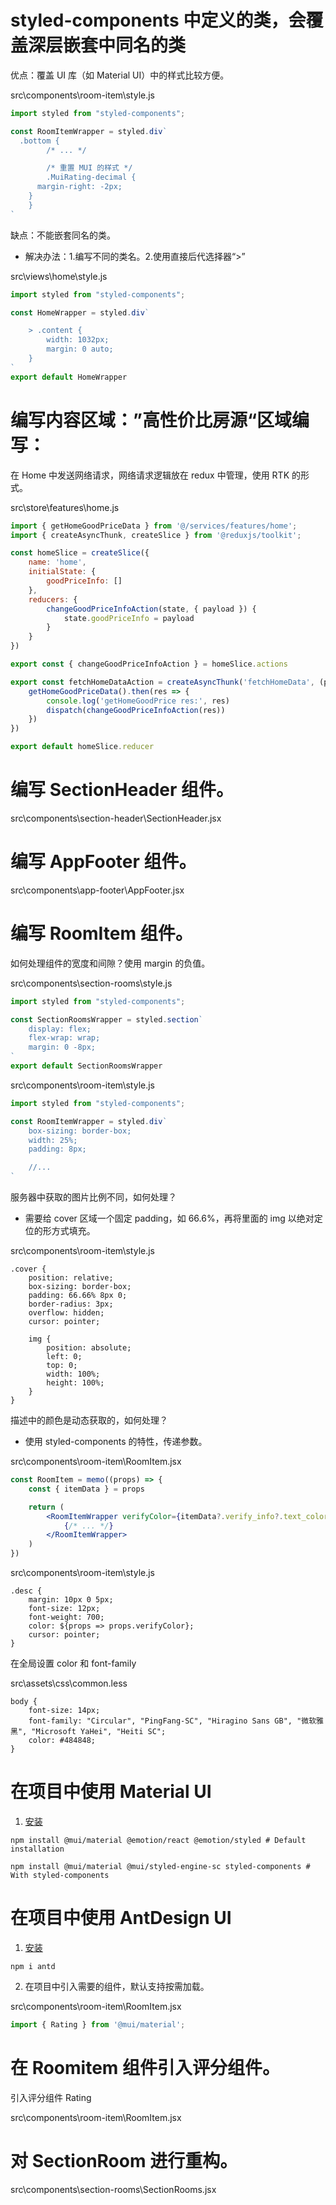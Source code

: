 # styled-components 中定义的类，会覆盖深层嵌套中同名的类

优点：覆盖 UI 库（如 Material UI）中的样式比较方便。

src\components\room-item\style.js

```js
import styled from "styled-components";

const RoomItemWrapper = styled.div`
  .bottom {
		/* ... */

		/* 重置 MUI 的样式 */
		.MuiRating-decimal {
      margin-right: -2px;
    }
	}
`
```

缺点：不能嵌套同名的类。

- 解决办法：1.编写不同的类名。2.使用直接后代选择器“>”

src\views\home\style.js

```js
import styled from "styled-components";

const HomeWrapper = styled.div`

	> .content {
		width: 1032px;
		margin: 0 auto;
	}
`
export default HomeWrapper 
```

# 编写内容区域：”高性价比房源“区域编写：

在 Home 中发送网络请求，网络请求逻辑放在 redux 中管理，使用 RTK 的形式。

src\store\features\home.js

```js
import { getHomeGoodPriceData } from '@/services/features/home';
import { createAsyncThunk, createSlice } from '@reduxjs/toolkit';

const homeSlice = createSlice({
	name: 'home',
	initialState: {
		goodPriceInfo: []
	},
	reducers: {
		changeGoodPriceInfoAction(state, { payload }) {
			state.goodPriceInfo = payload
		}
	}
})

export const { changeGoodPriceInfoAction } = homeSlice.actions

export const fetchHomeDataAction = createAsyncThunk('fetchHomeData', (payload, { dispatch }) => {
	getHomeGoodPriceData().then(res => {
		console.log('getHomeGoodPrice res:', res)
		dispatch(changeGoodPriceInfoAction(res))
	})
})

export default homeSlice.reducer
```

# 编写 SectionHeader 组件。

src\components\section-header\SectionHeader.jsx

# 编写 AppFooter 组件。

src\components\app-footer\AppFooter.jsx

# 编写 RoomItem 组件。

如何处理组件的宽度和间隙？使用 margin 的负值。

src\components\section-rooms\style.js

```js
import styled from "styled-components";

const SectionRoomsWrapper = styled.section`
	display: flex;
	flex-wrap: wrap;
	margin: 0 -8px;
`
export default SectionRoomsWrapper
```

src\components\room-item\style.js

```js
import styled from "styled-components";

const RoomItemWrapper = styled.div`
	box-sizing: border-box;
	width: 25%;
	padding: 8px;

	//...
`
```

服务器中获取的图片比例不同，如何处理？

- 需要给 cover 区域一个固定 padding，如 66.6%，再将里面的 img 以绝对定位的形方式填充。

src\components\room-item\style.js

```less
.cover {
	position: relative;
	box-sizing: border-box;
	padding: 66.66% 8px 0;
	border-radius: 3px;
	overflow: hidden;
	cursor: pointer;

	img {
		position: absolute;
		left: 0;
		top: 0;
		width: 100%;
		height: 100%;
	}
}
```

描述中的颜色是动态获取的，如何处理？

- 使用 styled-components 的特性，传递参数。

src\components\room-item\RoomItem.jsx

```jsx
const RoomItem = memo((props) => {
	const { itemData } = props

	return (
		<RoomItemWrapper verifyColor={itemData?.verify_info?.text_color || '#39576a'}>
			{/* ... */}
		</RoomItemWrapper>
	)
})
```

src\components\room-item\style.js

```less
.desc {
	margin: 10px 0 5px;
	font-size: 12px;
	font-weight: 700;
	color: ${props => props.verifyColor};
	cursor: pointer;
}
```

在全局设置 color 和 font-family

src\assets\css\common.less

```less
body {
	font-size: 14px;
	font-family: "Circular", "PingFang-SC", "Hiragino Sans GB", "微软雅黑", "Microsoft YaHei", "Heiti SC";
	color: #484848;
}
```

# 在项目中使用 Material UI

1. [安装](https://mui.com/material-ui/getting-started/installation/)

```shell
npm install @mui/material @emotion/react @emotion/styled # Default installation

npm install @mui/material @mui/styled-engine-sc styled-components # With styled-components
```

# 在项目中使用 AntDesign UI

1. [安装](https://ant.design/docs/react/introduce-cn#%E5%AE%89%E8%A3%85)

```shell
npm i antd
```

2. 在项目中引入需要的组件，默认支持按需加载。

src\components\room-item\RoomItem.jsx

```js
import { Rating } from '@mui/material';
```

# 在 Roomitem 组件引入评分组件。

引入评分组件 Rating

src\components\room-item\RoomItem.jsx

# 对 SectionRoom 进行重构。

src\components\section-rooms\SectionRooms.jsx

